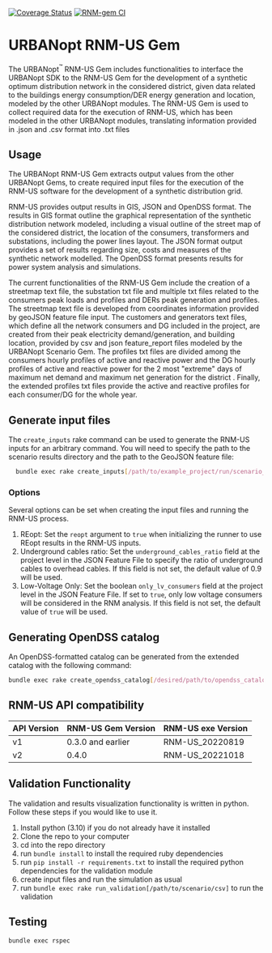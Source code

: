 [![Coverage Status](https://coveralls.io/repos/github/urbanopt/urbanopt-rnm-us-gem/badge.svg?branch=develop)](https://coveralls.io/github/urbanopt/urbanopt-rnm-us-gem?branch=develop)
[![RNM-gem CI](https://github.com/urbanopt/urbanopt-rnm-us-gem/actions/workflows/nightly_ci_build.yml/badge.svg)](https://github.com/urbanopt/urbanopt-rnm-us-gem/actions/workflows/nightly_ci_build.yml)

# URBANopt RNM-US Gem

The URBANopt<sup>&trade;</sup> RNM-US Gem includes functionalities to interface the URBANopt SDK to the RNM-US Gem for the development of a synthetic optimum distribution network in the considered district, given data related to the buildings energy consumption/DER energy generation and location, modeled by the other URBANopt modules.
The RNM-US Gem is used to collect required data for the execution of RNM-US, which has been modeled in the other URBANopt modules, translating information provided
in .json and .csv format into .txt files

## Usage

The URBANopt RNM-US Gem extracts output values from the other URBANopt Gems, to create required input files for the execution of the RNM-US software for the development of a synthetic distribution grid.

RNM-US provides output results in GIS, JSON and OpenDSS format. The results in GIS format outline the graphical representation of the synthetic distribution network modeled, including a visual outline of the street map of the considered district, the location of the consumers, transformers and substations, including the power lines layout.
The JSON format output provides a set of results regarding size, costs and measures of the synthetic network modelled.
The OpenDSS format presents results for power system analysis and simulations.

The current functionalities of the RNM-US Gem include the creation of a streetmap text file, the substation txt file and multiple txt files related to the consumers peak loads and profiles and DERs peak generation and profiles.
The streetmap text file is developed from coordinates information provided by geoJSON feature file input. The customers and generators text files, which define all the network consumers and DG included in the project, are created from their peak electricity demand/generation, and building location, provided by csv and json feature_report files modeled by the URBANopt Scenario Gem.
The profiles txt files are divided among the consumers hourly profiles of active and reactive power and the DG hourly profiles of active and reactive power for the 2 most "extreme" days of maximum net demand and maximum net generation for the district .
Finally, the extended profiles txt files provide the active and reactive profiles for each consumer/DG for the whole year.


## Generate input files

The `create_inputs` rake command can be used to generate the RNM-US inputs for an arbitrary command.  You will need to specify the path to the scenario results directory and the path to the GeoJSON feature file:

```bash
  bundle exec rake create_inputs[/path/to/example_project/run/scenario_name,/path/to/feature_file.json]
```

### Options

Several options can be set when creating the input files and running the RNM-US process.

1. REopt: Set the `reopt` argument to `true` when initializing the runner to use REopt results in the RNM-US inputs.
1. Underground cables ratio:  Set the `underground_cables_ratio` field at the project level in the JSON Feature File to specify the ratio of underground cables to overhead cables.  If this field is not set, the default value of 0.9 will be used.
1. Low-Voltage Only: Set the boolean `only_lv_consumers` field at the project level in the JSON Feature File.  If set to `true`, only low voltage consumers will be considered in the RNM analysis. If this field is not set, the default value of `true` will be used.

## Generating OpenDSS catalog

An OpenDSS-formatted catalog can be generated from the extended catalog with the following command:

```bash
bundle exec rake create_opendss_catalog[/desired/path/to/opendss_catalog.json]
```

## RNM-US API compatibility

| API Version | RNM-US Gem Version | RNM-US exe Version |
| ----------- | ----------- | ---------------- |
| v1      | 0.3.0 and earlier | RNM-US_20220819 |
| v2      | 0.4.0 | RNM-US_20221018 |


## Validation Functionality

The validation and results visualization functionality is written in python. Follow these steps if you would like to use it.

1. Install python (3.10) if you do not already have it installed
1. Clone the repo to your computer
1. cd into the repo directory
1. run `bundle install` to install the required ruby dependencies
1. run `pip install -r requirements.txt` to install the required python dependencies for the validation module
1. create input files and run the simulation as usual
1. run `bundle exec rake run_validation[/path/to/scenario/csv]` to run the validation


## Testing

```bash
bundle exec rspec
```
